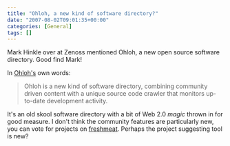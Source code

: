 ```yaml
---
title: "Ohloh, a new kind of software directory?"
date: "2007-08-02T09:01:35+00:00"
categories: [General]
tags: []
---
```


Mark Hinkle over at Zenoss mentioned Ohloh, a new open source software directory. Good find Mark!

In <a href="http://www.ohloh.net/">Ohloh's</a> own words:
<blockquote>Ohloh is a new kind of software directory, combining community driven content with a unique source code crawler that monitors up-to-date development activity.</blockquote>
It's an old skool software directory with a bit of Web 2.0 <em>magic</em> thrown in for good measure. I don't think the community features are particularly new, you can vote for projects on <a href="http://freshmeat.net/">freshmeat</a>. Perhaps the project suggesting tool is new?
